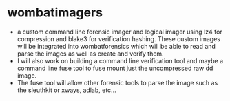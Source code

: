# wombatimagers
* a custom command line forensic imager and logical imager using lz4 for compression and blake3 for verification hashing. These custom images will be integrated into wombatforensics which will be able to read and parse the images as well as create and verify them.
* I will also work on building a command line verification tool and maybe a command line fuse tool to fuse mount just the uncompressed raw dd image.
* The fuse tool will allow other forensic tools to parse the image such as the sleuthkit or xways, adlab, etc...
